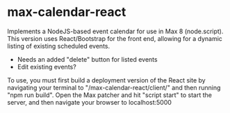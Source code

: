 # max-calendar-react

Implements a NodeJS-based event calendar for use in Max 8 (node.script). This version uses React/Bootstrap for the front end, allowing for a dynamic listing of existing scheduled events.

* Needs an added "delete" button for listed events
* Edit existing events?

To use, you must first build a deployment version of the React site by navigating your terminal to "/max-calendar-react/client/" and then running "npm run build". Open the Max patcher and hit "script start" to start the server, and then navigate your browser to localhost:5000

